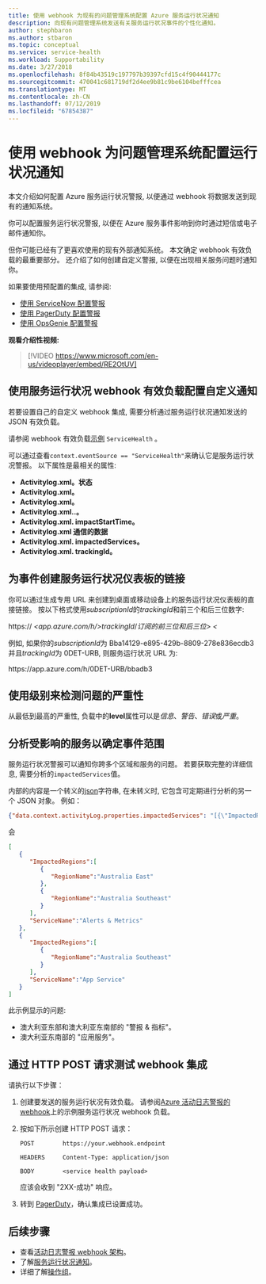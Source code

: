 ```yaml
---
title: 使用 webhook 为现有的问题管理系统配置 Azure 服务运行状况通知
description: 向现有问题管理系统发送有关服务运行状况事件的个性化通知。
author: stephbaron
ms.author: stbaron
ms.topic: conceptual
ms.service: service-health
ms.workload: Supportability
ms.date: 3/27/2018
ms.openlocfilehash: 8f84b43519c197797b39397cfd15c4f90444177c
ms.sourcegitcommit: 470041c681719df2d4ee9b81c9be6104befffcea
ms.translationtype: MT
ms.contentlocale: zh-CN
ms.lasthandoff: 07/12/2019
ms.locfileid: "67854387"
---
```

# <a name="use-a-webhook-to-configure-health-notifications-for-problem-management-systems"></a>使用 webhook 为问题管理系统配置运行状况通知

本文介绍如何配置 Azure 服务运行状况警报, 以便通过 webhook 将数据发送到现有的通知系统。

你可以配置服务运行状况警报, 以便在 Azure 服务事件影响到你时通过短信或电子邮件通知你。

但你可能已经有了更喜欢使用的现有外部通知系统。 本文确定 webhook 有效负载的最重要部分。 还介绍了如何创建自定义警报, 以便在出现相关服务问题时通知你。

如果要使用预配置的集成, 请参阅:
* [使用 ServiceNow 配置警报](service-health-alert-webhook-servicenow.md)
* [使用 PagerDuty 配置警报](service-health-alert-webhook-pagerduty.md)
* [使用 OpsGenie 配置警报](service-health-alert-webhook-opsgenie.md)

**观看介绍性视频:**

>[!VIDEO https://www.microsoft.com/en-us/videoplayer/embed/RE2OtUV]

## <a name="configure-a-custom-notification-by-using-the-service-health-webhook-payload"></a>使用服务运行状况 webhook 有效负载配置自定义通知
若要设置自己的自定义 webhook 集成, 需要分析通过服务运行状况通知发送的 JSON 有效负载。

请参阅 webhook 有效负载[示例](../azure-monitor/platform/activity-log-alerts-webhook.md) `ServiceHealth` 。

可以通过查看`context.eventSource == "ServiceHealth"`来确认它是服务运行状况警报。 以下属性是最相关的属性:
- **Activitylog.xml。状态**
- **Activitylog.xml。**
- **Activitylog.xml。**
- **Activitylog.xml..。**
- **Activitylog.xml. impactStartTime。**
- **Activitylog.xml 通信的数据**
- **Activitylog.xml. impactedServices。**
- **Activitylog.xml. trackingId。**

## <a name="create-a-link-to-the-service-health-dashboard-for-an-incident"></a>为事件创建服务运行状况仪表板的链接
你可以通过生成专用 URL 来创建到桌面或移动设备上的服务运行状况仪表板的直接链接。 按以下格式使用*subscriptionId*的*trackingId*和前三个和后三位数字:

https<i></i>:// *&lt;app.azure.com/h/&gt;trackingId*/*订阅的前三位和后三位&gt; &lt;*

例如, 如果你的*subscriptionId*为 Bba14129-e895-429b-8809-278e836ecdb3 并且*trackingId*为 0DET-URB, 则服务运行状况 URL 为:

https<i></i>://app.azure.com/h/0DET-URB/bbadb3

## <a name="use-the-level-to-detect-the-severity-of-the-issue"></a>使用级别来检测问题的严重性
从最低到最高的严重性, 负载中的**level**属性可以是*信息*、*警告*、*错误*或*严重*。

## <a name="parse-the-impacted-services-to-determine-the-incident-scope"></a>分析受影响的服务以确定事件范围
服务运行状况警报可以通知你跨多个区域和服务的问题。 若要获取完整的详细信息, 需要分析的`impactedServices`值。

内部的内容是一个转义的[json](https://json.org/)字符串, 在未转义时, 它包含可定期进行分析的另一个 JSON 对象。 例如：

```json
{"data.context.activityLog.properties.impactedServices": "[{\"ImpactedRegions\":[{\"RegionName\":\"Australia East\"},{\"RegionName\":\"Australia Southeast\"}],\"ServiceName\":\"Alerts & Metrics\"},{\"ImpactedRegions\":[{\"RegionName\":\"Australia Southeast\"}],\"ServiceName\":\"App Service\"}]"}
```

会

```json
[
   {
      "ImpactedRegions":[
         {
            "RegionName":"Australia East"
         },
         {
            "RegionName":"Australia Southeast"
         }
      ],
      "ServiceName":"Alerts & Metrics"
   },
   {
      "ImpactedRegions":[
         {
            "RegionName":"Australia Southeast"
         }
      ],
      "ServiceName":"App Service"
   }
]
```

此示例显示的问题:
- 澳大利亚东部和澳大利亚东南部的 "警报 & 指标"。
- 澳大利亚东南部的 "应用服务"。

## <a name="test-your-webhook-integration-via-an-http-post-request"></a>通过 HTTP POST 请求测试 webhook 集成

请执行以下步骤：

1. 创建要发送的服务运行状况有效负载。 请参阅[Azure 活动日志警报的 webhook](../azure-monitor/platform/activity-log-alerts-webhook.md)上的示例服务运行状况 webhook 负载。

1. 按如下所示创建 HTTP POST 请求：

    ```
    POST        https://your.webhook.endpoint

    HEADERS     Content-Type: application/json

    BODY        <service health payload>
    ```
   应该会收到 "2XX-成功" 响应。

1. 转到 [PagerDuty](https://www.pagerduty.com/)，确认集成已设置成功。

## <a name="next-steps"></a>后续步骤
- 查看[活动日志警报 webhook 架构](../azure-monitor/platform/activity-log-alerts-webhook.md)。 
- 了解[服务运行状况通知](../azure-monitor/platform/service-notifications.md)。
- 详细了解[操作组](../azure-monitor/platform/action-groups.md)。